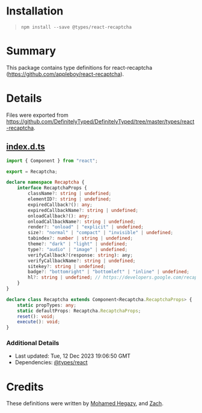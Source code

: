 # Installation
> `npm install --save @types/react-recaptcha`

# Summary
This package contains type definitions for react-recaptcha (https://github.com/appleboy/react-recaptcha).

# Details
Files were exported from https://github.com/DefinitelyTyped/DefinitelyTyped/tree/master/types/react-recaptcha.
## [index.d.ts](https://github.com/DefinitelyTyped/DefinitelyTyped/tree/master/types/react-recaptcha/index.d.ts)
````ts
import { Component } from "react";

export = Recaptcha;

declare namespace Recaptcha {
    interface RecaptchaProps {
        className?: string | undefined;
        elementID?: string | undefined;
        expiredCallback?(): any;
        expiredCallbackName?: string | undefined;
        onloadCallback?(): any;
        onloadCallbackName?: string | undefined;
        render?: "onload" | "explicit" | undefined;
        size?: "normal" | "compact" | "invisible" | undefined;
        tabindex?: number | string | undefined;
        theme?: "dark" | "light" | undefined;
        type?: "audio" | "image" | undefined;
        verifyCallback?(response: string): any;
        verifyCallbackName?: string | undefined;
        sitekey?: string | undefined;
        badge?: "bottomright" | "bottomleft" | "inline" | undefined;
        hl?: string | undefined; // https://developers.google.com/recaptcha/docs/language
    }
}

declare class Recaptcha extends Component<Recaptcha.RecaptchaProps> {
    static propTypes: any;
    static defaultProps: Recaptcha.RecaptchaProps;
    reset(): void;
    execute(): void;
}

````

### Additional Details
 * Last updated: Tue, 12 Dec 2023 19:06:50 GMT
 * Dependencies: [@types/react](https://npmjs.com/package/@types/react)

# Credits
These definitions were written by [Mohamed Hegazy](https://github.com/mhegazy), and [Zach](https://github.com/zzanol).
